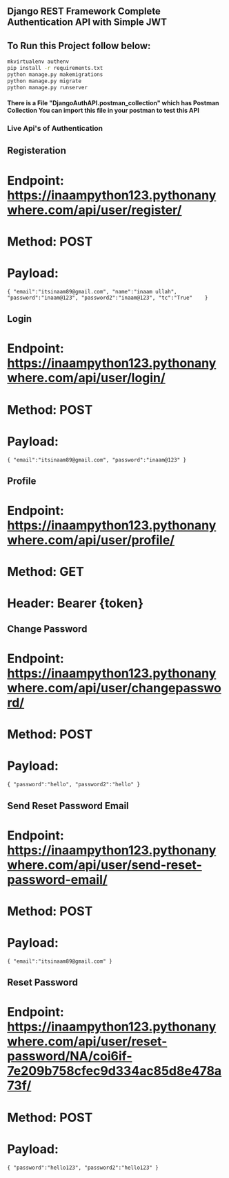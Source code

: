 ## Django REST Framework Complete Authentication API with Simple JWT


## To Run this Project follow below:

```bash
mkvirtualenv authenv
pip install -r requirements.txt
python manage.py makemigrations
python manage.py migrate
python manage.py runserver
```

#### There is a File "DjangoAuthAPI.postman_collection" which has Postman Collection You can import this file in your postman to test this API

### Live Api's of Authentication

## Registeration
# Endpoint: https://inaampython123.pythonanywhere.com/api/user/register/
# Method: POST
# Payload: 
`{
    "email":"itsinaam89@gmail.com",
    "name":"inaam ullah",
    "password":"inaam@123",
    "password2":"inaam@123",
    "tc":"True"   
}`

## Login
# Endpoint: https://inaampython123.pythonanywhere.com/api/user/login/
# Method: POST
# Payload: 
`{
    "email":"itsinaam89@gmail.com",
    "password":"inaam@123"
}`


## Profile
# Endpoint: https://inaampython123.pythonanywhere.com/api/user/profile/
# Method: GET
# Header: Bearer {token}


## Change Password
# Endpoint: https://inaampython123.pythonanywhere.com/api/user/changepassword/
# Method: POST
# Payload: 
`{
    "password":"hello",
    "password2":"hello"
}`


## Send Reset Password Email
# Endpoint: https://inaampython123.pythonanywhere.com/api/user/send-reset-password-email/
# Method: POST
# Payload: 
`{
    "email":"itsinaam89@gmail.com"
}`



## Reset Password
# Endpoint: https://inaampython123.pythonanywhere.com/api/user/reset-password/NA/coi6if-7e209b758cfec9d334ac85d8e478a73f/
# Method: POST
# Payload:
`{
    "password":"hello123",
    "password2":"hello123"
}`

